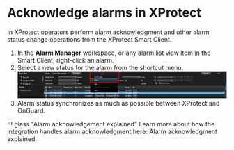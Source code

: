 # Acknowledge alarms in XProtect

In XProtect operators perform alarm acknowledgment and other alarm status change operations from the XProtect Smart Client.

1. In the **Alarm Manager** workspace, or any alarm list view item in the Smart Client, right-click an alarm.
2. Select a new status for the alarm from the shortcut menu.</br>
    ![CloseAlarm](img/SCFeatures_21.png)
3. Alarm status synchronizes as much as possible between XProtect and OnGuard.

!!! glass "Alarm acknowledgement explained"
    Learn more about how the integration handles alarm acknowledgment here: Alarm acknowledgment explained.